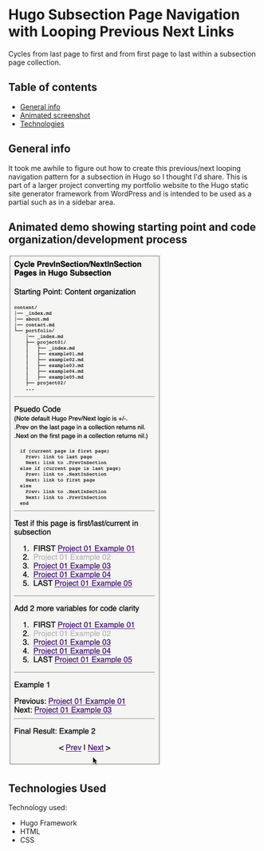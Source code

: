 # Hugo Subsection Page Navigation with Looping Previous Next Links

Cycles from last page to first and from first page to last within a subsection page collection.

## Table of contents

- [General info](#general-info)
- [Animated screenshot](#screenshot)
- [Technologies](#technologies)

## General info

It took me awhile to figure out how to create this previous/next looping navigation pattern for a subsection in Hugo so I thought I'd share. This is part of a larger project converting my portfolio website to the Hugo static site generator framework from WordPress and is intended to be used as a partial such as in a sidebar area.

## Animated demo showing starting point and code organization/development process

![Aniamted ScreenShot Demo](hugo-looping-through-subsection-pages.gif)

## Technologies Used

Technology used:

- Hugo Framework
- HTML
- CSS
